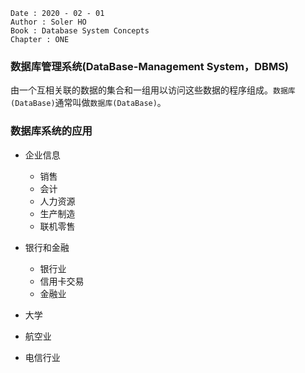 ```
Date : 2020 - 02 - 01
Author : Soler HO
Book : Database System Concepts
Chapter : ONE
```

### 数据库管理系统(DataBase-Management System，DBMS)
由一个互相关联的数据的集合和一组用以访问这些数据的程序组成。`数据库(DataBase)`通常叫做`数据库(DataBase)`。

### 数据库系统的应用
- 企业信息
	 - 销售
	 - 会计
	 - 人力资源
	 - 生产制造
	 - 联机零售

- 银行和金融
	- 银行业
	- 信用卡交易
	- 金融业

- 大学
- 航空业
- 电信行业

 

